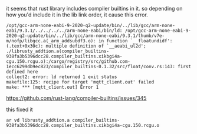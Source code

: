 it seems that rust library includes compiler builtins in it. so depending on how you'd include it in the lib link order, it cause this error.

```
/opt/gcc-arm-none-eabi-9-2020-q2-update/bin/../lib/gcc/arm-none-eabi/9.3.1/../../../../arm-none-eabi/bin/ld: /opt/gcc-arm-none-eabi-9-2020-q2-update/bin/../lib/gcc/arm-none-eabi/9.3.1/thumb/v7e-m/nofp/libgcc.a(_arm_addsubdf3.o): in function `__floatundidf':
(.text+0x30c): multiple definition of `__aeabi_ul2d'; ./librusty_addtion.a(compiler_builtins-938fa3b5396dcc28.compiler_builtins.xikbgi4a-cgu.150.rcgu.o):/cargo/registry/src/github.com-1ecc6299db9ec823/compiler_builtins-0.1.32/src/float/conv.rs:143: first defined here
collect2: error: ld returned 1 exit status
makefile:125: recipe for target 'mqtt_client.out' failed
make: *** [mqtt_client.out] Error 1
```

https://github.com/rust-lang/compiler-builtins/issues/345


this fixed it 
```
ar vd librusty_addtion.a compiler_builtins-938fa3b5396dcc28.compiler_builtins.xikbgi4a-cgu.150.rcgu.o
```
